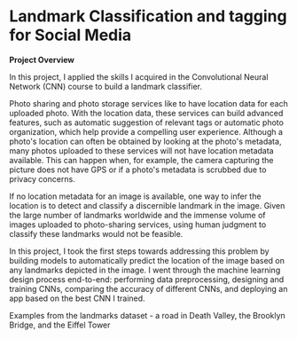 # Landmark Classification and tagging for Social Media
**Project Overview**

In this project, I applied the skills I acquired in the Convolutional Neural Network (CNN) course to build a landmark classifier.

Photo sharing and photo storage services like to have location data for each uploaded photo. With the location data, these services can build advanced features, such as automatic suggestion of relevant tags or automatic photo organization, which help provide a compelling user experience. Although a photo's location can often be obtained by looking at the photo's metadata, many photos uploaded to these services will not have location metadata available. This can happen when, for example, the camera capturing the picture does not have GPS or if a photo's metadata is scrubbed due to privacy concerns.

If no location metadata for an image is available, one way to infer the location is to detect and classify a discernible landmark in the image. Given the large number of landmarks worldwide and the immense volume of images uploaded to photo-sharing services, using human judgment to classify these landmarks would not be feasible.

In this project, I took the first steps towards addressing this problem by building models to automatically predict the location of the image based on any landmarks depicted in the image. I went through the machine learning design process end-to-end: performing data preprocessing, designing and training CNNs, comparing the accuracy of different CNNs, and deploying an app based on the best CNN I trained.

Examples from the landmarks dataset - a road in Death Valley, the Brooklyn Bridge, and the Eiffel Tower
